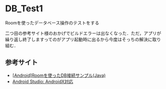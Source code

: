 # DB_Test1

Roomを使ったデータベース操作のテストをする

二つ目の参考サイト様のおかげでビルドエラーは出なくなった．ただ，アプリが繰り返し終了しますってのがアプリ起動時に出るから今度はそっちの解決に取り組む．

## 参考サイト

- [[Android]Roomを使ったDB接続サンプル(Java)](http://tech-fill.net/android-room-sample/)
- [Android Studio: AndroidX対応](http://mechsys.tec.u-ryukyu.ac.jp/~oshiro/SiteList/2020/07/09/67416/)
